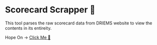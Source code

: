 Scorecard Scrapper 🧲
===

This tool parses the raw scorecard data from DRIEMS website to view the contents in its entireity.

Hope On -> [Click Me 👻](https://imman-coder.github.io/ScorecardViewer/)